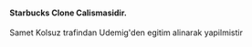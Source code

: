 
<h4>Starbucks Clone Calismasidir.</h4>
<p>Samet Kolsuz trafindan Udemig'den egitim alinarak yapilmistir</p>